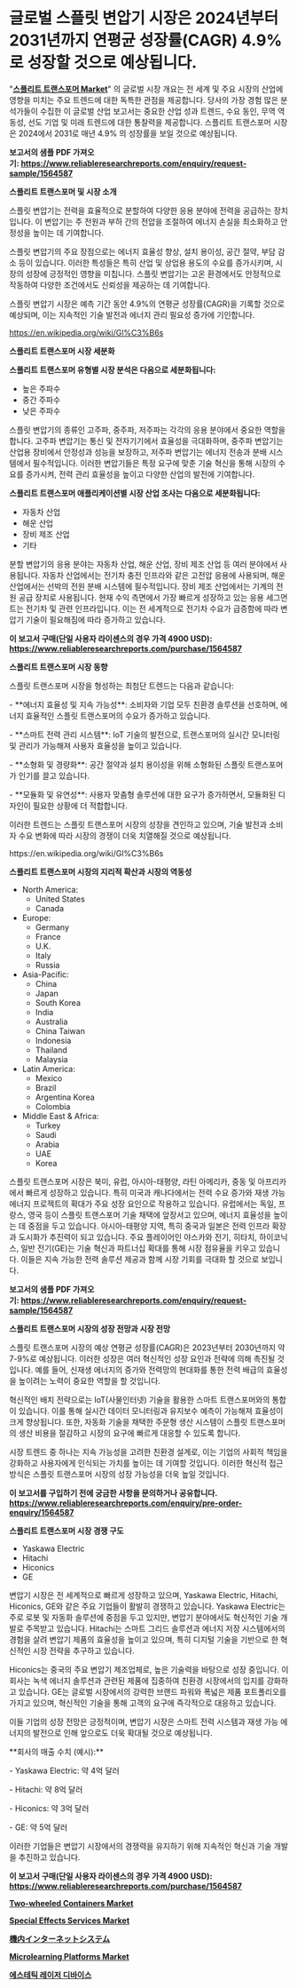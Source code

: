 <p><h1>글로벌 스플릿 변압기 시장은 2024년부터 2031년까지 연평균 성장률(CAGR) 4.9%로 성장할 것으로 예상됩니다.</h1></p><p>"<strong><a href="https://www.reliableresearchreports.com/split-transformer-r1564587">스플리트 트랜스포머 Market</a></strong>" 의 글로벌 시장 개요는 전 세계 및 주요 시장의 산업에 영향을 미치는 주요 트렌드에 대한 독특한 관점을 제공합니다. 당사의 가장 경험 많은 분석가들이 수집한 이 글로벌 산업 보고서는 중요한 산업 성과 트렌드, 수요 동인, 무역 역동성, 선도 기업 및 미래 트렌드에 대한 통찰력을 제공합니다. 스플리트 트랜스포머 시장은 2024에서 2031로 매년 4.9% 의 성장률을 보일 것으로 예상됩니다.</p>
<p><strong>보고서의 샘플 PDF 가져오기:&nbsp;<a href="https://www.reliableresearchreports.com/enquiry/request-sample/1564587">https://www.reliableresearchreports.com/enquiry/request-sample/1564587</a></strong></p>
<p><strong>스플리트 트랜스포머 및 시장 소개</strong></p>
<p><p>스플릿 변압기는 전력을 효율적으로 분할하여 다양한 응용 분야에 전력을 공급하는 장치입니다. 이 변압기는 주 전원과 부하 간의 전압을 조절하여 에너지 손실을 최소화하고 안정성을 높이는 데 기여합니다. </p><p>스플릿 변압기의 주요 장점으로는 에너지 효율성 향상, 설치 용이성, 공간 절약, 부담 감소 등이 있습니다. 이러한 특성들은 특히 산업 및 상업용 용도의 수요를 증가시키며, 시장의 성장에 긍정적인 영향을 미칩니다. 스플릿 변압기는 고온 환경에서도 안정적으로 작동하여 다양한 조건에서도 신뢰성을 제공하는 데 기여합니다.</p><p>스플릿 변압기 시장은 예측 기간 동안 4.9%의 연평균 성장률(CAGR)을 기록할 것으로 예상되며, 이는 지속적인 기술 발전과 에너지 관리 필요성 증가에 기인합니다.</p></p>
<p><a href="https://en.wikipedia.org/wiki/Gl%C3%B6s">https://en.wikipedia.org/wiki/Gl%C3%B6s</a></p>
<p><strong>스플리트 트랜스포머 시장 세분화</strong></p>
<p><strong>스플리트 트랜스포머 유형별 시장 분석은 다음으로 세분화됩니다:</strong></p>
<p><ul><li>높은 주파수</li><li>중간 주파수</li><li>낮은 주파수</li></ul></p>
<p><p>스플릿 변압기의 종류인 고주파, 중주파, 저주파는 각각의 응용 분야에서 중요한 역할을 합니다. 고주파 변압기는 통신 및 전자기기에서 효율성을 극대화하며, 중주파 변압기는 산업용 장비에서 안정성과 성능을 보장하고, 저주파 변압기는 에너지 전송과 분배 시스템에서 필수적입니다. 이러한 변압기들은 특정 요구에 맞춘 기술 혁신을 통해 시장의 수요를 증가시켜, 전력 관리 효율성을 높이고 다양한 산업의 발전에 기여합니다.</p></p>
<p><strong>스플리트 트랜스포머 애플리케이션별 시장 산업 조사는 다음으로 세분화됩니다:</strong></p>
<p><ul><li>자동차 산업</li><li>해운 산업</li><li>장비 제조 산업</li><li>기타</li></ul></p>
<p><p>분할 변압기의 응용 분야는 자동차 산업, 해운 산업, 장비 제조 산업 등 여러 분야에서 사용됩니다. 자동차 산업에서는 전기차 충전 인프라와 같은 고전압 응용에 사용되며, 해운 산업에서는 선박의 전원 분배 시스템에 필수적입니다. 장비 제조 산업에서는 기계의 전원 공급 장치로 사용됩니다. 현재 수익 측면에서 가장 빠르게 성장하고 있는 응용 세그먼트는 전기차 및 관련 인프라입니다. 이는 전 세계적으로 전기차 수요가 급증함에 따라 변압기 기술이 필요해짐에 따라 증가하고 있습니다.</p></p>
<p><strong>이 보고서 구매(단일 사용자 라이센스의 경우 가격 4900 USD): <a href="https://www.reliableresearchreports.com/purchase/1564587">https://www.reliableresearchreports.com/purchase/1564587</a></strong></p>
<p><strong>스플리트 트랜스포머 시장 동향</strong></p>
<p><p>스플릿 트랜스포머 시장을 형성하는 최첨단 트렌드는 다음과 같습니다:</p><p>- **에너지 효율성 및 지속 가능성**: 소비자와 기업 모두 친환경 솔루션을 선호하며, 에너지 효율적인 스플릿 트랜스포머의 수요가 증가하고 있습니다.</p><p>  </p><p>- **스마트 전력 관리 시스템**: IoT 기술의 발전으로, 트랜스포머의 실시간 모니터링 및 관리가 가능해져 사용자 효율성을 높이고 있습니다.</p><p>- **소형화 및 경량화**: 공간 절약과 설치 용이성을 위해 소형화된 스플릿 트랜스포머가 인기를 끌고 있습니다.</p><p>- **모듈화 및 유연성**: 사용자 맞춤형 솔루션에 대한 요구가 증가하면서, 모듈화된 디자인이 필요한 상황에 더 적합합니다.</p><p>이러한 트렌드는 스플릿 트랜스포머 시장의 성장을 견인하고 있으며, 기술 발전과 소비자 수요 변화에 따라 시장의 경쟁이 더욱 치열해질 것으로 예상됩니다.</p></p>
<p>https://en.wikipedia.org/wiki/Gl%C3%B6s</p>
<p><strong>스플리트 트랜스포머 시장의 지리적 확산과 시장의 역동성</strong></p>
<p><ul>
    <li>
        North America:
        <ul>
            <li>United States</li>
            <li>Canada</li>
        </ul>
    </li>
    <li>
        Europe:
        <ul>
            <li>Germany</li>
            <li>France</li>
            <li>U.K.</li>
            <li>Italy</li>
            <li>Russia</li>
        </ul>
    </li>
    <li>
        Asia-Pacific:
        <ul>
            <li>China</li>
            <li>Japan</li>
            <li>South Korea</li>
            <li>India</li>
            <li>Australia</li>
            <li>China Taiwan</li>
            <li>Indonesia</li>
            <li>Thailand</li>
            <li>Malaysia</li>
        </ul>
    </li>
    <li>
        Latin America:
        <ul>
            <li>Mexico</li>
            <li>Brazil</li>
            <li>Argentina Korea</li>
            <li>Colombia</li>
        </ul>
    </li>
    <li>
        Middle East & Africa:
        <ul>
            <li>Turkey</li>
            <li>Saudi</li>
            <li>Arabia</li>
            <li>UAE</li>
            <li>Korea</li>
        </ul>
    </li>
    </ul></p>
<p><p>스플릿 트랜스포머 시장은 북미, 유럽, 아시아-태평양, 라틴 아메리카, 중동 및 아프리카에서 빠르게 성장하고 있습니다. 특히 미국과 캐나다에서는 전력 수요 증가와 재생 가능 에너지 프로젝트의 확대가 주요 성장 요인으로 작용하고 있습니다. 유럽에서는 독일, 프랑스, 영국 등이 스플릿 트랜스포머 기술 채택에 앞장서고 있으며, 에너지 효율성을 높이는 데 중점을 두고 있습니다. 아시아-태평양 지역, 특히 중국과 일본은 전력 인프라 확장과 도시화가 추진력이 되고 있습니다. 주요 플레이어인 야스카와 전기, 히타치, 하이코닉스, 일반 전기(GE)는 기술 혁신과 파트너십 확대를 통해 시장 점유율을 키우고 있습니다. 이들은 지속 가능한 전력 솔루션 제공과 함께 시장 기회를 극대화 할 것으로 보입니다.</p></p>
<p><strong>보고서의 샘플 PDF 가져오기:&nbsp;<a href="https://www.reliableresearchreports.com/enquiry/request-sample/1564587">https://www.reliableresearchreports.com/enquiry/request-sample/1564587</a></strong></p>
<p><strong>스플리트 트랜스포머 시장의 성장 전망과 시장 전망</strong></p>
<p><p>스플릿 트랜스포머 시장의 예상 연평균 성장률(CAGR)은 2023년부터 2030년까지 약 7-9%로 예상됩니다. 이러한 성장은 여러 혁신적인 성장 요인과 전략에 의해 촉진될 것입니다. 예를 들어, 신재생 에너지의 증가와 전력망의 현대화를 통한 전력 배급의 효율성을 높이려는 노력이 중요한 역할을 할 것입니다.</p><p>혁신적인 배치 전략으로는 IoT(사물인터넷) 기술을 활용한 스마트 트랜스포머와의 통합이 있습니다. 이를 통해 실시간 데이터 모니터링과 유지보수 예측이 가능해져 효율성이 크게 향상됩니다. 또한, 자동화 기술을 채택한 주문형 생산 시스템이 스플릿 트랜스포머의 생산 비용을 절감하고 시장의 요구에 빠르게 대응할 수 있도록 합니다.</p><p>시장 트렌드 중 하나는 지속 가능성을 고려한 친환경 설계로, 이는 기업의 사회적 책임을 강화하고 사용자에게 인식되는 가치를 높이는 데 기여할 것입니다. 이러한 혁신적 접근 방식은 스플릿 트랜스포머 시장의 성장 가능성을 더욱 높일 것입니다.</p></p>
<p><strong>이 보고서를 구입하기 전에 궁금한 사항을 문의하거나 공유합니다. <a href="https://www.reliableresearchreports.com/enquiry/pre-order-enquiry/1564587">https://www.reliableresearchreports.com/enquiry/pre-order-enquiry/1564587</a></strong></p>
<p><strong>스플리트 트랜스포머 시장 경쟁 구도</strong></p>
<p><ul><li>Yaskawa Electric</li><li>Hitachi</li><li>Hiconics</li><li>GE</li></ul></p>
<p><p>변압기 시장은 전 세계적으로 빠르게 성장하고 있으며, Yaskawa Electric, Hitachi, Hiconics, GE와 같은 주요 기업들이 활발히 경쟁하고 있습니다. Yaskawa Electric는 주로 로봇 및 자동화 솔루션에 중점을 두고 있지만, 변압기 분야에서도 혁신적인 기술 개발로 주목받고 있습니다. Hitachi는 스마트 그리드 솔루션과 에너지 저장 시스템에서의 경험을 살려 변압기 제품의 효율성을 높이고 있으며, 특히 디지털 기술을 기반으로 한 혁신적인 시장 전략을 추구하고 있습니다.</p><p>Hiconics는 중국의 주요 변압기 제조업체로, 높은 기술력을 바탕으로 성장 중입니다. 이 회사는 녹색 에너지 솔루션과 관련된 제품에 집중하여 친환경 시장에서의 입지를 강화하고 있습니다. GE는 글로벌 시장에서의 강력한 브랜드 파워와 폭넓은 제품 포트폴리오를 가지고 있으며, 혁신적인 기술을 통해 고객의 요구에 즉각적으로 대응하고 있습니다.</p><p>이들 기업의 성장 전망은 긍정적이며, 변압기 시장은 스마트 전력 시스템과 재생 가능 에너지의 발전으로 인해 앞으로도 더욱 확대될 것으로 예상됩니다.</p><p>**회사의 매출 수치 (예시):**</p><p>- Yaskawa Electric: 약 4억 달러</p><p>- Hitachi: 약 8억 달러</p><p>- Hiconics: 약 3억 달러</p><p>- GE: 약 5억 달러</p><p>이러한 기업들은 변압기 시장에서의 경쟁력을 유지하기 위해 지속적인 혁신과 기술 개발을 추진하고 있습니다.</p></p>
<p><strong>이 보고서 구매(단일 사용자 라이센스의 경우 가격 4900 USD): <a href="https://www.reliableresearchreports.com/purchase/1564587">https://www.reliableresearchreports.com/purchase/1564587</a></strong></p>
<p><strong><p><a href="https://medium.com/@alan.buckland656/the-two-wheeled-containers-market-prioritizes-cost-control-and-efficiency-enhancement-40e74ddaa275">Two-wheeled Containers Market</a></p><p><a href="https://www.linkedin.com/pulse/special-effects-services-market-research-report-forecast-growth-xvvsf?trackingId=6kxNwQlSRZWzeKQEovf7JA%3D%3D">Special Effects Services Market</a></p><p><a href="https://medium.com/@titusboyer1/inflight-internet-system-market-%E3%81%AE%E3%82%B0%E3%83%AD%E3%83%BC%E3%83%90%E3%83%AB%E5%B8%82%E5%A0%B4%E6%A6%82%E8%A6%81%E3%81%AF-%E4%B8%96%E7%95%8C%E3%81%8A%E3%82%88%E3%81%B3%E4%B8%BB%E8%A6%81%E5%B8%82%E5%A0%B4%E3%81%AB%E3%81%8A%E3%81%91%E3%82%8B%E6%A5%AD%E7%95%8C%E3%81%AB%E5%BD%B1%E9%9F%BF%E3%82%92%E4%B8%8E%E3%81%88%E3%82%8B%E4%B8%BB%E8%A6%81%E3%81%AA%E3%83%88%E3%83%AC%E3%83%B3%E3%83%89%E3%81%AB%E3%81%A4%E3%81%84%E3%81%A6-%E7%8B%AC%E8%87%AA%E3%81%AE%E8%A6%96%E7%82%B9%E3%82%92%E6%8F%90%E4%BE%9B%E3%81%97%E3%81%BE%E3%81%99-a9e956caaebc">機内インターネットシステム</a></p><p><a href="https://www.linkedin.com/pulse/market-insights-global-microlearning-platforms-forecast-innovation-ywgcf?trackingId=tYXHIk%2BYR7%2BJHcP1NT%2FpOQ%3D%3D">Microlearning Platforms Market</a></p><p><a href="https://medium.com/@conradkirrlin76575/%EC%84%B8%EA%B3%84-aesthetic-lasers-devices-market-%EC%9D%80-2024%EC%97%90%EC%84%9C-2031%EB%A1%9C-%EC%97%B0%ED%8F%89%EA%B7%A0-%EC%A6%9D%EA%B0%80%EC%9C%A8%EC%9D%84-%EB%B3%B4%EC%9D%BC-%EA%B2%83%EC%9C%BC%EB%A1%9C-%EC%98%88%EC%83%81%EB%90%A9%EB%8B%88%EB%8B%A4-c0fb995595c1?postPublishedType=initial">에스테틱 레이저 디바이스</a></p></strong></p>
<p></p>